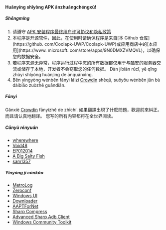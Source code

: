 #### Huānyíng shǐyòng APK ānzhuāngchéngxù!

##### Shēngmíng
1. 请遵守 [APK 安装程序最终用户许可协议和隐私政策](https://github.com/Paving-Base/APK-Installer/blob/main/Privacy.md)
2. 本程序是开源软件，因此，在使用时请确保程序是来自[本 Github 仓库](https://github. com/Coolapk-UWP/Coolapk-UWP)或应用商店中的[本应用](https://www. microsoft. com/store/apps/9N0DMXZVMQVL)，以确保您的数据安全。
3. 若程序来源无异常，程序运行过程中您的所有数据都仅用于与酷安的服务器交流或储存于本地，开发者不会窃取您的任何数据。 Dàn jíbiàn rúcǐ, yě qǐng zhùyì shǐyòng huánjìng de ānquánxìng.
4. Běn yìngyòng wénběn fānyì láizì [Crowdin](https://crowdin.com/project/APKInstaller "Crowdin") shèqū, suǒyǒu wénběn jūn bù dàibiǎo zuòzhě guāndiǎn.

##### Fānyì
Gǎnxiè [Crowdin](https://crowdin.com/project/APKInstaller "Crowdin") fānyìzhě de zhīchí.  如果翻譯出現了什麼問題，歡迎前來糾正。  而且请认真地翻译。 您写的所有内容都将在全世界阅读。

##### Cānyù rényuán
- [wherewhere](https://github.com/wherewhere)
- [Void48](https://github.com/Void48)
- [EP012014](https://github.com/EP012014)
- [A Big Salty Fish](https://github.com/bigsaltyfishes)
- [sam1357](https://github.com/sam1357)

##### Yǐnyòng jí cānkǎo
- [MetroLog](https://github.com/roubachof/MetroLog "MetroLog")
- [Zeroconf](https://github.com/novotnyllc/Zeroconf "Zeroconf")
- [Windows UI](https://github.com/microsoft/microsoft-ui-xaml "Windows UI")
- [Downloader](https://github.com/bezzad/Downloader "Downloader")
- [AAPTForNet](https://github.com/canheo136/QuickLook.Plugin.ApkViewer "AAPTForNet")
- [Sharp Compress](https://github.com/adamhathcock/sharpcompress "Sharp Compress")
- [Advanced Sharp Adb Client](https://github.com/yungd1plomat/AdvancedSharpAdbClient "Advanced Sharp Adb Client")
- [Windows Community Toolkit](https://github.com/CommunityToolkit/WindowsCommunityToolkit "Windows Community Toolkit")